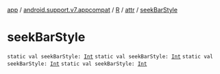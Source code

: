 [app](../../../index.md) / [android.support.v7.appcompat](../../index.md) / [R](../index.md) / [attr](index.md) / [seekBarStyle](.)

# seekBarStyle

`static val seekBarStyle: `[`Int`](https://kotlinlang.org/api/latest/jvm/stdlib/kotlin/-int/index.html)
`static val seekBarStyle: `[`Int`](https://kotlinlang.org/api/latest/jvm/stdlib/kotlin/-int/index.html)
`static val seekBarStyle: `[`Int`](https://kotlinlang.org/api/latest/jvm/stdlib/kotlin/-int/index.html)
`static val seekBarStyle: `[`Int`](https://kotlinlang.org/api/latest/jvm/stdlib/kotlin/-int/index.html)